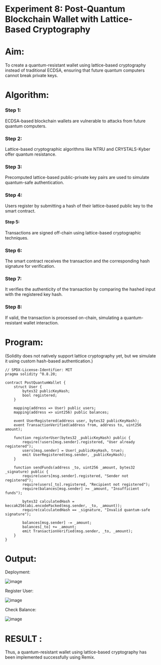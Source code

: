 # Experiment 8: Post-Quantum Blockchain Wallet with Lattice-Based Cryptography
# Aim:
To create a quantum-resistant wallet using lattice-based cryptography instead of traditional ECDSA, ensuring that future quantum computers cannot break private keys.

# Algorithm:

### Step 1: 
ECDSA-based blockchain wallets are vulnerable to attacks from future quantum computers.

### Step 2: 
Lattice-based cryptographic algorithms like NTRU and CRYSTALS-Kyber offer quantum resistance.

### Step 3: 
Precomputed lattice-based public-private key pairs are used to simulate quantum-safe authentication.

### Step 4: 
Users register by submitting a hash of their lattice-based public key to the smart contract.

#### Step 5: 
Transactions are signed off-chain using lattice-based cryptographic techniques.

### Step 6: 
The smart contract receives the transaction and the corresponding hash signature for verification.

###  Step 7: 
It verifies the authenticity of the transaction by comparing the hashed input with the registered key hash.

### Step 8: 
If valid, the transaction is processed on-chain, simulating a quantum-resistant wallet interaction.


# Program:

(Solidity does not natively support lattice cryptography yet, but we simulate it using custom hash-based authentication.)
```
// SPDX-License-Identifier: MIT
pragma solidity ^0.8.20;

contract PostQuantumWallet {
    struct User {
        bytes32 publicKeyHash;
        bool registered;
    }

    mapping(address => User) public users;
    mapping(address => uint256) public balances;

    event UserRegistered(address user, bytes32 publicKeyHash);
    event TransactionVerified(address from, address to, uint256 amount);

    function registerUser(bytes32 _publicKeyHash) public {
        require(!users[msg.sender].registered, "User already registered");
        users[msg.sender] = User(_publicKeyHash, true);
        emit UserRegistered(msg.sender, _publicKeyHash);
    }

    function sendFunds(address _to, uint256 _amount, bytes32 _signature) public {
        require(users[msg.sender].registered, "Sender not registered");
        require(users[_to].registered, "Recipient not registered");
        require(balances[msg.sender] >= _amount, "Insufficient funds");

        bytes32 calculatedHash = keccak256(abi.encodePacked(msg.sender, _to, _amount));
        require(calculatedHash == _signature, "Invalid quantum-safe signature");

        balances[msg.sender] -= _amount;
        balances[_to] += _amount;
        emit TransactionVerified(msg.sender, _to, _amount);
    }
}
```

# Output:

Deployment: 

![image](https://github.com/user-attachments/assets/7410d3b9-809a-40aa-802e-6a877897aeb2)

Register  User:

![image](https://github.com/user-attachments/assets/640d1892-be9f-4a80-8301-2e5f11f47eb7)

Check Balance:

![image](https://github.com/user-attachments/assets/eeb744e6-0162-4004-88bc-9a1f30fc0779)


# RESULT : 

Thus, a quantum-resistant wallet using lattice-based cryptography has been implemented successfully using Remix.

